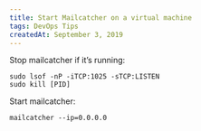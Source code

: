 ```yaml
---
title: Start Mailcatcher on a virtual machine
tags: DevOps Tips
createdAt: September 3, 2019
---
```


Stop mailcatcher if it’s running:

```shell
sudo lsof -nP -iTCP:1025 -sTCP:LISTEN
sudo kill [PID]
```

Start mailcatcher:

```shell
mailcatcher --ip=0.0.0.0
```
